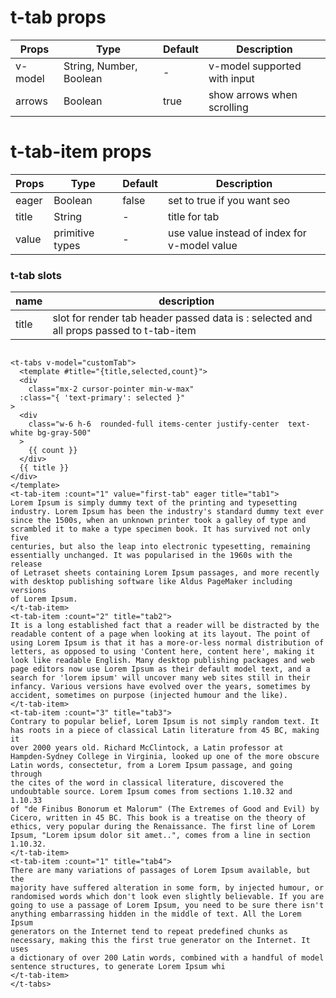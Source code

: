 # t-tab props
| Props | Type | Default | Description |
| ------------ | ------------ | ------------ | ------------ |
| v-model |  String, Number, Boolean | - | v-model supported with input |
| arrows | Boolean | true | show arrows when scrolling |

# t-tab-item props
| Props | Type | Default | Description |
| ------------ | ------------ | ------------ | ------------ |
| eager | Boolean | false | set to true if you want seo |
| title | String | - | title for tab |
| value | primitive types | - | use value instead of index for v-model value |

### t-tab slots
| name | description
| ------------ | ------------ |
| title | slot for render tab header passed data is : selected and all props passed to t-tab-item|


```vue

<t-tabs v-model="customTab">
  <template #title="{title,selected,count}">
  <div
    class="mx-2 cursor-pointer min-w-max"
  :class="{ 'text-primary': selected }"
>
  <div
    class="w-6 h-6  rounded-full items-center justify-center  text-white bg-gray-500"
  >
    {{ count }}
  </div>
  {{ title }}
</div>
</template>
<t-tab-item :count="1" value="first-tab" eager title="tab1">
Lorem Ipsum is simply dummy text of the printing and typesetting
industry. Lorem Ipsum has been the industry's standard dummy text ever
since the 1500s, when an unknown printer took a galley of type and
scrambled it to make a type specimen book. It has survived not only five
centuries, but also the leap into electronic typesetting, remaining
essentially unchanged. It was popularised in the 1960s with the release
of Letraset sheets containing Lorem Ipsum passages, and more recently
with desktop publishing software like Aldus PageMaker including versions
of Lorem Ipsum.
</t-tab-item>
<t-tab-item :count="2" title="tab2">
It is a long established fact that a reader will be distracted by the
readable content of a page when looking at its layout. The point of
using Lorem Ipsum is that it has a more-or-less normal distribution of
letters, as opposed to using 'Content here, content here', making it
look like readable English. Many desktop publishing packages and web
page editors now use Lorem Ipsum as their default model text, and a
search for 'lorem ipsum' will uncover many web sites still in their
infancy. Various versions have evolved over the years, sometimes by
accident, sometimes on purpose (injected humour and the like).
</t-tab-item>
<t-tab-item :count="3" title="tab3">
Contrary to popular belief, Lorem Ipsum is not simply random text. It
has roots in a piece of classical Latin literature from 45 BC, making it
over 2000 years old. Richard McClintock, a Latin professor at
Hampden-Sydney College in Virginia, looked up one of the more obscure
Latin words, consectetur, from a Lorem Ipsum passage, and going through
the cites of the word in classical literature, discovered the
undoubtable source. Lorem Ipsum comes from sections 1.10.32 and 1.10.33
of "de Finibus Bonorum et Malorum" (The Extremes of Good and Evil) by
Cicero, written in 45 BC. This book is a treatise on the theory of
ethics, very popular during the Renaissance. The first line of Lorem
Ipsum, "Lorem ipsum dolor sit amet..", comes from a line in section
1.10.32.
</t-tab-item>
<t-tab-item :count="1" title="tab4">
There are many variations of passages of Lorem Ipsum available, but the
majority have suffered alteration in some form, by injected humour, or
randomised words which don't look even slightly believable. If you are
going to use a passage of Lorem Ipsum, you need to be sure there isn't
anything embarrassing hidden in the middle of text. All the Lorem Ipsum
generators on the Internet tend to repeat predefined chunks as
necessary, making this the first true generator on the Internet. It uses
a dictionary of over 200 Latin words, combined with a handful of model
sentence structures, to generate Lorem Ipsum whi
</t-tab-item>
</t-tabs>

```